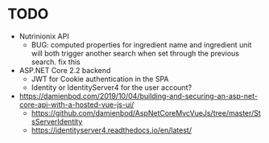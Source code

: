 # TODO
- Nutrinionix API
  - BUG: computed properties for ingredient name and ingredient unit will both trigger another search when set through the previous search. fix this
- ASP.NET Core 2.2 backend
	- JWT for Cookie authentication in the SPA
	- Identity or IdentityServer4 for the user account?
- https://damienbod.com/2019/10/04/building-and-securing-an-asp-net-core-api-with-a-hosted-vue-js-ui/
  - https://github.com/damienbod/AspNetCoreMvcVueJs/tree/master/StsServerIdentity
  - https://identityserver4.readthedocs.io/en/latest/